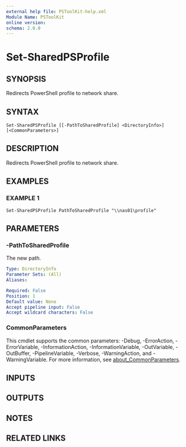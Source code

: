 ```yaml
---
external help file: PSToolKit-help.xml
Module Name: PSToolKit
online version:
schema: 2.0.0
---
```


# Set-SharedPSProfile

## SYNOPSIS
Redirects PowerShell profile to network share.

## SYNTAX

```
Set-SharedPSProfile [[-PathToSharedProfile] <DirectoryInfo>] [<CommonParameters>]
```

## DESCRIPTION
Redirects PowerShell profile to network share.

## EXAMPLES

### EXAMPLE 1
```
Set-SharedPSProfile PathToSharedProfile "\\nas01\profile"
```

## PARAMETERS

### -PathToSharedProfile
The new path.

```yaml
Type: DirectoryInfo
Parameter Sets: (All)
Aliases:

Required: False
Position: 1
Default value: None
Accept pipeline input: False
Accept wildcard characters: False
```

### CommonParameters
This cmdlet supports the common parameters: -Debug, -ErrorAction, -ErrorVariable, -InformationAction, -InformationVariable, -OutVariable, -OutBuffer, -PipelineVariable, -Verbose, -WarningAction, and -WarningVariable. For more information, see [about_CommonParameters](http://go.microsoft.com/fwlink/?LinkID=113216).

## INPUTS

## OUTPUTS

## NOTES

## RELATED LINKS
